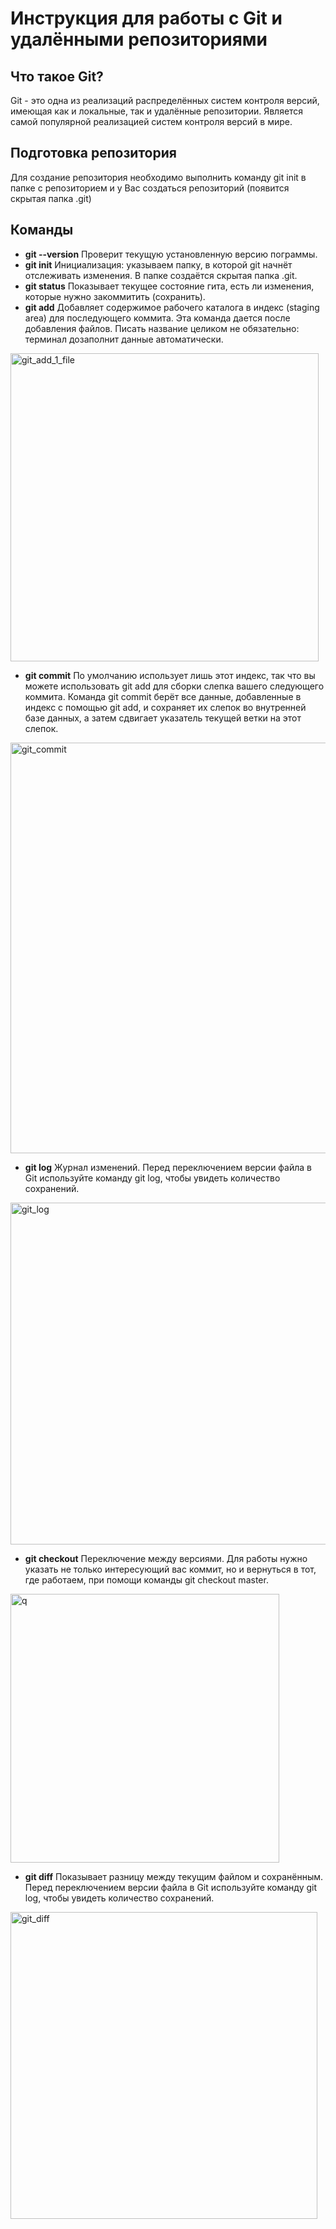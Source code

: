 # Инструкция для работы с Git и удалёнными репозиториями


## Что такое Git?

Git - это одна из реализаций распределённых систем контроля версий, имеющая как и локальные, так и удалённые репозитории.   Является самой популярной реализацией систем контроля версий в мире.

## Подготовка репозитория

Для создание репозитория необходимо выполнить команду git init в папке с репозиторием и у Вас создаться репозиторий (появится скрытая папка .git)

## Команды

* **git --version**   Проверит текущую установленную версию пограммы.
* **git init**   Инициализация: указываем папку, в которой git начнёт отслеживать изменения. В папке создаётся скрытая папка .git.
* **git status**   Показывает текущее состояние гита, есть ли изменения, которые нужно закоммитить (сохранить).
* **git add**   Добавляет содержимое рабочего каталога в индекс (staging area) для последующего коммита. Эта команда дается после добавления файлов. Писать название целиком не обязательно: терминал дозаполнит данные автоматически. 

<img width="493" alt="git_add_1_file" src="https://user-images.githubusercontent.com/112642610/188756242-a6d6e12d-6c90-4a61-82e8-f53c7b877dd5.PNG"> 

* **git commit**   По умолчанию использует лишь этот индекс, так что вы можете использовать git add для сборки слепка вашего следующего коммита. Команда git commit берёт все данные, добавленные в индекс с помощью git add, и сохраняет их слепок во внутренней базе данных, а затем сдвигает указатель текущей ветки на этот слепок.

<img width="657" alt="git_commit" src="https://user-images.githubusercontent.com/112642610/188757744-f7604ddf-427f-4ce7-a827-7745dd26b362.PNG">

* **git log**   Журнал изменений. Перед переключением версии файла в Git используйте команду git log, чтобы увидеть количество сохранений.

<img width="547" alt="git_log" src="https://user-images.githubusercontent.com/112642610/188758075-44b28f30-ffa9-4459-99b8-82f8e694e83d.PNG">

* **git checkout**   Переключение между версиями. Для работы нужно указать не только интересующий вас коммит, но и вернуться в тот, где работаем, при помощи команды git checkout master.

<img width="430" alt="q" src="https://user-images.githubusercontent.com/112642610/188758379-d8d519b3-6689-43c7-bfc5-31d3135cc5f6.PNG">

* **git diff** Показывает разницу между текущим файлом и сохранённым. Перед переключением версии файла в Git используйте команду git log, чтобы увидеть количество сохранений.

<img width="491" alt="git_diff" src="https://user-images.githubusercontent.com/112642610/188758606-368da1bc-8f94-4236-98a9-bd27282df4ce.PNG">

